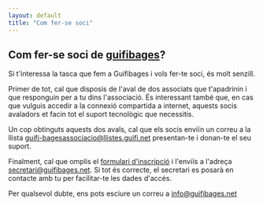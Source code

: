 ```yaml
---
layout: default
title: "Com fer-se soci"
---
```


## Com fer-se soci de [guifibages](https://guifibages.cat)?

Si t'interessa la tasca que fem a Guifibages i vols fer-te soci, és molt senzill. 

Primer de tot, cal que disposis de l'aval de dos associats que t'apadrinin i que responguin per a tu dins l'associació. És interessant també que, en cas que vulguis accedir a la connexió compartida a internet, aquests socis avaladors et facin tot el suport tecnològic que necessitis.

Un cop obtinguts aquests dos avals, cal que els socis enviïn un correu a la llista [guifi-bagesassociacio@llistes.guifi.net](mailto:guifi-baegsassociacio@llistes.guifi.net) presentan-te i donan-te el seu suport. 

Finalment, cal que omplis el [formulari d'inscripció](/doc/FormulariAltaSoci.pdf) i l'enviïs a l'adreça [secretari@guifibages.net](mailto:secretari@guifibages.net). Si tot és correcte, el secretari es posarà en contacte amb tu per facilitar-te les dades d'accés.

Per qualsevol dubte, ens pots esciure un correu a [info@guifibages.net](mailto:info@guifibages.net)
